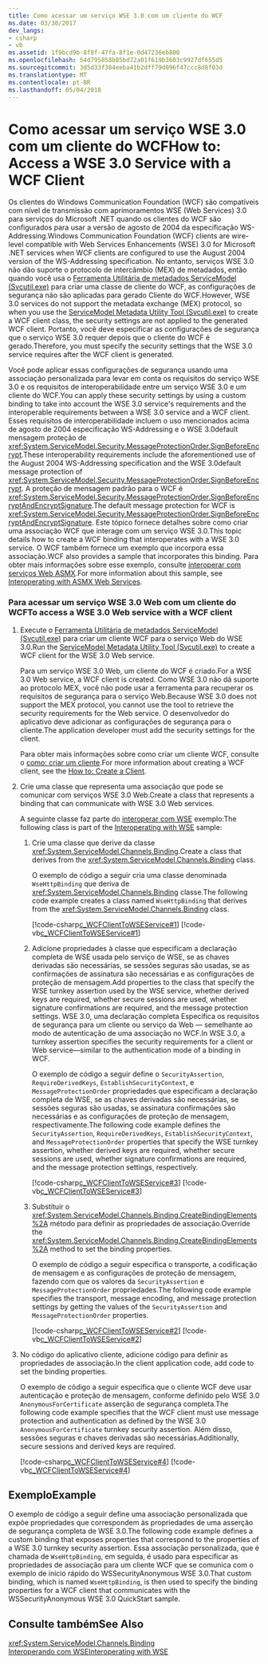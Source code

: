 ```yaml
---
title: Como acessar um serviço WSE 3.0 com um cliente do WCF
ms.date: 03/30/2017
dev_langs:
- csharp
- vb
ms.assetid: 1f9bcd9b-8f8f-47fa-8f1e-0d47236eb800
ms.openlocfilehash: 54d795858b85bd72a01f619b3603c9927df655d5
ms.sourcegitcommit: 3d5d33f384eeba41b2dff79d096f47ccc8d8f03d
ms.translationtype: MT
ms.contentlocale: pt-BR
ms.lasthandoff: 05/04/2018
---
```

# <a name="how-to-access-a-wse-30-service-with-a-wcf-client"></a><span data-ttu-id="78267-102">Como acessar um serviço WSE 3.0 com um cliente do WCF</span><span class="sxs-lookup"><span data-stu-id="78267-102">How to: Access a WSE 3.0 Service with a WCF Client</span></span>
<span data-ttu-id="78267-103">Os clientes do Windows Communication Foundation (WCF) são compatíveis com nível de transmissão com aprimoramentos WSE (Web Services) 3.0 para serviços do Microsoft .NET quando os clientes do WCF são configurados para usar a versão de agosto de 2004 da especificação WS-Addressing.</span><span class="sxs-lookup"><span data-stu-id="78267-103">Windows Communication Foundation (WCF) clients are wire-level compatible with Web Services Enhancements (WSE) 3.0 for Microsoft .NET services when WCF clients are configured to use the August 2004 version of the WS-Addressing specification.</span></span> <span data-ttu-id="78267-104">No entanto, serviços WSE 3.0 não dão suporte o protocolo de intercâmbio (MEX) de metadados, então quando você usa o [Ferramenta Utilitária de metadados ServiceModel (Svcutil.exe)](../../../../docs/framework/wcf/servicemodel-metadata-utility-tool-svcutil-exe.md) para criar uma classe de cliente do WCF, as configurações de segurança não são aplicadas para gerado Cliente do WCF.</span><span class="sxs-lookup"><span data-stu-id="78267-104">However, WSE 3.0 services do not support the metadata exchange (MEX) protocol, so when you use the [ServiceModel Metadata Utility Tool (Svcutil.exe)](../../../../docs/framework/wcf/servicemodel-metadata-utility-tool-svcutil-exe.md) to create a WCF client class, the security settings are not applied to the generated WCF client.</span></span> <span data-ttu-id="78267-105">Portanto, você deve especificar as configurações de segurança que o serviço WSE 3.0 requer depois que o cliente do WCF é gerado.</span><span class="sxs-lookup"><span data-stu-id="78267-105">Therefore, you must specify the security settings that the WSE 3.0 service requires after the WCF client is generated.</span></span>  
  
 <span data-ttu-id="78267-106">Você pode aplicar essas configurações de segurança usando uma associação personalizada para levar em conta os requisitos do serviço WSE 3.0 e os requisitos de interoperabilidade entre um serviço WSE 3.0 e um cliente do WCF.</span><span class="sxs-lookup"><span data-stu-id="78267-106">You can apply these security settings by using a custom binding to take into account the WSE 3.0 service's requirements and the interoperable requirements between a WSE 3.0 service and a WCF client.</span></span> <span data-ttu-id="78267-107">Esses requisitos de interoperabilidade incluem o uso mencionados acima de agosto de 2004 especificação WS-Addressing e o WSE 3.0default mensagem proteção de <xref:System.ServiceModel.Security.MessageProtectionOrder.SignBeforeEncrypt>.</span><span class="sxs-lookup"><span data-stu-id="78267-107">These interoperability requirements include the aforementioned use of the August 2004 WS-Addressing specification and the  WSE 3.0default message protection of <xref:System.ServiceModel.Security.MessageProtectionOrder.SignBeforeEncrypt>.</span></span> <span data-ttu-id="78267-108">A proteção de mensagem padrão para o WCF é <xref:System.ServiceModel.Security.MessageProtectionOrder.SignBeforeEncryptAndEncryptSignature>.</span><span class="sxs-lookup"><span data-stu-id="78267-108">The default message protection for WCF is <xref:System.ServiceModel.Security.MessageProtectionOrder.SignBeforeEncryptAndEncryptSignature>.</span></span> <span data-ttu-id="78267-109">Este tópico fornece detalhes sobre como criar uma associação WCF que interage com um serviço WSE 3.0.</span><span class="sxs-lookup"><span data-stu-id="78267-109">This topic details how to create a WCF binding that interoperates with a WSE 3.0 service.</span></span> <span data-ttu-id="78267-110">O WCF também fornece um exemplo que incorpora essa associação.</span><span class="sxs-lookup"><span data-stu-id="78267-110">WCF also provides a sample that incorporates this binding.</span></span> <span data-ttu-id="78267-111">Para obter mais informações sobre esse exemplo, consulte [interoperar com serviços Web ASMX](../../../../docs/framework/wcf/samples/interoperating-with-asmx-web-services.md).</span><span class="sxs-lookup"><span data-stu-id="78267-111">For more information about this sample, see [Interoperating with ASMX Web Services](../../../../docs/framework/wcf/samples/interoperating-with-asmx-web-services.md).</span></span>  
  
### <a name="to-access-a-wse-30-web-service-with-a-wcf-client"></a><span data-ttu-id="78267-112">Para acessar um serviço WSE 3.0 Web com um cliente do WCF</span><span class="sxs-lookup"><span data-stu-id="78267-112">To access a WSE 3.0 Web service with a WCF client</span></span>  
  
1.  <span data-ttu-id="78267-113">Execute o [Ferramenta Utilitária de metadados ServiceModel (Svcutil.exe)](../../../../docs/framework/wcf/servicemodel-metadata-utility-tool-svcutil-exe.md) para criar um cliente WCF para o serviço Web do WSE 3.0.</span><span class="sxs-lookup"><span data-stu-id="78267-113">Run the [ServiceModel Metadata Utility Tool (Svcutil.exe)](../../../../docs/framework/wcf/servicemodel-metadata-utility-tool-svcutil-exe.md) to create a WCF client for the WSE 3.0 Web service.</span></span>  
  
     <span data-ttu-id="78267-114">Para um serviço WSE 3.0 Web, um cliente do WCF é criado.</span><span class="sxs-lookup"><span data-stu-id="78267-114">For a WSE 3.0 Web service, a WCF client is created.</span></span> <span data-ttu-id="78267-115">Como WSE 3.0 não dá suporte ao protocolo MEX, você não pode usar a ferramenta para recuperar os requisitos de segurança para o serviço Web.</span><span class="sxs-lookup"><span data-stu-id="78267-115">Because WSE 3.0 does not support the MEX protocol, you cannot use the tool to retrieve the security requirements for the Web service.</span></span> <span data-ttu-id="78267-116">O desenvolvedor do aplicativo deve adicionar as configurações de segurança para o cliente.</span><span class="sxs-lookup"><span data-stu-id="78267-116">The application developer must add the security settings for the client.</span></span>  
  
     <span data-ttu-id="78267-117">Para obter mais informações sobre como criar um cliente WCF, consulte o [como: criar um cliente](../../../../docs/framework/wcf/how-to-create-a-wcf-client.md).</span><span class="sxs-lookup"><span data-stu-id="78267-117">For more information about creating a WCF client, see the [How to: Create a Client](../../../../docs/framework/wcf/how-to-create-a-wcf-client.md).</span></span>  
  
2.  <span data-ttu-id="78267-118">Crie uma classe que representa uma associação que pode se comunicar com serviços WSE 3.0 Web.</span><span class="sxs-lookup"><span data-stu-id="78267-118">Create a class that represents a binding that can communicate with WSE 3.0 Web services.</span></span>  
  
     <span data-ttu-id="78267-119">A seguinte classe faz parte do [interoperar com WSE](http://msdn.microsoft.com/library/f6816861-96a0-45f9-8736-8e4e82cd3a41) exemplo:</span><span class="sxs-lookup"><span data-stu-id="78267-119">The following class is part of the [Interoperating with WSE](http://msdn.microsoft.com/library/f6816861-96a0-45f9-8736-8e4e82cd3a41) sample:</span></span>  
  
    1.  <span data-ttu-id="78267-120">Crie uma classe que derive da classe <xref:System.ServiceModel.Channels.Binding>.</span><span class="sxs-lookup"><span data-stu-id="78267-120">Create a class that derives from the <xref:System.ServiceModel.Channels.Binding> class.</span></span>  
  
         <span data-ttu-id="78267-121">O exemplo de código a seguir cria uma classe denominada `WseHttpBinding` que deriva de <xref:System.ServiceModel.Channels.Binding> classe.</span><span class="sxs-lookup"><span data-stu-id="78267-121">The following code example creates a class named `WseHttpBinding` that derives from the <xref:System.ServiceModel.Channels.Binding> class.</span></span>  
  
         [!code-csharp[c_WCFClientToWSEService#1](../../../../samples/snippets/csharp/VS_Snippets_CFX/c_wcfclienttowseservice/cs/wsehttpbinding.cs#1)]
         [!code-vb[c_WCFClientToWSEService#1](../../../../samples/snippets/visualbasic/VS_Snippets_CFX/c_wcfclienttowseservice/vb/wsehttpbinding.vb#1)]  
  
    2.  <span data-ttu-id="78267-122">Adicione propriedades à classe que especificam a declaração completa de WSE usada pelo serviço de WSE, se as chaves derivadas são necessárias, se sessões seguras são usadas, se as confirmações de assinatura são necessárias e as configurações de proteção de mensagem.</span><span class="sxs-lookup"><span data-stu-id="78267-122">Add properties to the class that specify the WSE turnkey assertion used by the WSE service, whether derived keys are required, whether secure sessions are used, whether signature confirmations are required, and the message protection settings.</span></span> <span data-ttu-id="78267-123">WSE 3.0, uma declaração completa Especifica os requisitos de segurança para um cliente ou serviço da Web — semelhante ao modo de autenticação de uma associação no WCF.</span><span class="sxs-lookup"><span data-stu-id="78267-123">In WSE 3.0, a turnkey assertion specifies the security requirements for a client or Web service—similar to the authentication mode of a binding in WCF.</span></span>  
  
         <span data-ttu-id="78267-124">O exemplo de código a seguir define o `SecurityAssertion`, `RequireDerivedKeys`, `EstablishSecurityContext`, e `MessageProtectionOrder` propriedades que especificam a declaração completa de WSE, se as chaves derivadas são necessárias, se sessões seguras são usadas, se assinatura confirmações são necessárias e as configurações de proteção de mensagem, respectivamente.</span><span class="sxs-lookup"><span data-stu-id="78267-124">The following code example defines the `SecurityAssertion`, `RequireDerivedKeys`, `EstablishSecurityContext`, and `MessageProtectionOrder` properties that specify the WSE turnkey assertion, whether derived keys are required, whether secure sessions are used, whether signature confirmations are required, and the message protection settings, respectively.</span></span>  
  
         [!code-csharp[c_WCFClientToWSEService#3](../../../../samples/snippets/csharp/VS_Snippets_CFX/c_wcfclienttowseservice/cs/wsehttpbinding.cs#3)]
         [!code-vb[c_WCFClientToWSEService#3](../../../../samples/snippets/visualbasic/VS_Snippets_CFX/c_wcfclienttowseservice/vb/wsehttpbinding.vb#3)]  
  
    3.  <span data-ttu-id="78267-125">Substituir o <xref:System.ServiceModel.Channels.Binding.CreateBindingElements%2A> método para definir as propriedades de associação.</span><span class="sxs-lookup"><span data-stu-id="78267-125">Override the <xref:System.ServiceModel.Channels.Binding.CreateBindingElements%2A> method to set the binding properties.</span></span>  
  
         <span data-ttu-id="78267-126">O exemplo de código a seguir especifica o transporte, a codificação de mensagem e as configurações de proteção de mensagem, fazendo com que os valores da `SecurityAssertion` e `MessageProtectionOrder` propriedades.</span><span class="sxs-lookup"><span data-stu-id="78267-126">The following code example specifies the transport, message encoding, and message protection settings by getting the values of the `SecurityAssertion` and `MessageProtectionOrder` properties.</span></span>  
  
         [!code-csharp[c_WCFClientToWSEService#2](../../../../samples/snippets/csharp/VS_Snippets_CFX/c_wcfclienttowseservice/cs/wsehttpbinding.cs#2)]
         [!code-vb[c_WCFClientToWSEService#2](../../../../samples/snippets/visualbasic/VS_Snippets_CFX/c_wcfclienttowseservice/vb/wsehttpbinding.vb#2)]  
  
3.  <span data-ttu-id="78267-127">No código do aplicativo cliente, adicione código para definir as propriedades de associação.</span><span class="sxs-lookup"><span data-stu-id="78267-127">In the client application code, add code to set the binding properties.</span></span>  
  
     <span data-ttu-id="78267-128">O exemplo de código a seguir especifica que o cliente WCF deve usar autenticação e proteção de mensagem, conforme definido pelo WSE 3.0 `AnonymousForCertificate` asserção de segurança completa.</span><span class="sxs-lookup"><span data-stu-id="78267-128">The following code example specifies that the WCF client must use message protection and authentication as defined by the WSE 3.0 `AnonymousForCertificate` turnkey security assertion.</span></span> <span data-ttu-id="78267-129">Além disso, sessões seguras e chaves derivadas são necessárias.</span><span class="sxs-lookup"><span data-stu-id="78267-129">Additionally, secure sessions and derived keys are required.</span></span>  
  
     [!code-csharp[c_WCFClientToWSEService#4](../../../../samples/snippets/csharp/VS_Snippets_CFX/c_wcfclienttowseservice/cs/client.cs#4)]
     [!code-vb[c_WCFClientToWSEService#4](../../../../samples/snippets/visualbasic/VS_Snippets_CFX/c_wcfclienttowseservice/vb/client.vb#4)]  
  
## <a name="example"></a><span data-ttu-id="78267-130">Exemplo</span><span class="sxs-lookup"><span data-stu-id="78267-130">Example</span></span>  
 <span data-ttu-id="78267-131">O exemplo de código a seguir define uma associação personalizada que expõe propriedades que correspondem às propriedades de uma asserção de segurança completa de WSE 3.0.</span><span class="sxs-lookup"><span data-stu-id="78267-131">The following code example defines a custom binding that exposes properties that correspond to the properties of a WSE 3.0 turnkey security assertion.</span></span> <span data-ttu-id="78267-132">Essa associação personalizada, que é chamada de `WseHttpBinding`, em seguida, é usado para especificar as propriedades de associação para um cliente WCF que se comunica com o exemplo de início rápido do WSSecurityAnonymous WSE 3.0.</span><span class="sxs-lookup"><span data-stu-id="78267-132">That custom binding, which is named `WseHttpBinding`, is then used to specify the binding properties for a WCF client that communicates with the WSSecurityAnonymous WSE 3.0 QuickStart sample.</span></span>  
  
  
  
## <a name="see-also"></a><span data-ttu-id="78267-133">Consulte também</span><span class="sxs-lookup"><span data-stu-id="78267-133">See Also</span></span>  
 <xref:System.ServiceModel.Channels.Binding>  
 [<span data-ttu-id="78267-134">Interoperando com WSE</span><span class="sxs-lookup"><span data-stu-id="78267-134">Interoperating with WSE</span></span>](http://msdn.microsoft.com/library/f6816861-96a0-45f9-8736-8e4e82cd3a41)
